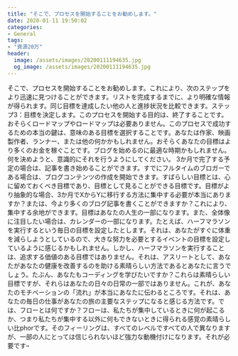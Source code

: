 ```yaml
---
title: "そこで、プロセスを開始することをお勧めします。"
date: 2020-01-11 19:50:02
categories:
- General
tags:
- "資源20万"
header:
  image: /assets/images/20200111194635.jpg
  og_image: /assets/images/20200111194635.jpg
---
```


そこで、プロセスを開始することをお勧めします。これにより、次のステップをより迅速に見つけることができます。リストを完成するまでに、より明確な情報が得られます。同じ目標を達成したい他の人と進捗状況を比較できます。ステップ3：目標を決定します。このプロセスを開始する目的は、終了することです。おそらくロードマップやロードマップは必要ありません。このプロセスで成功するための本当の鍵は、意味のある目標を選択することです。あなたは作家、映画製作者、ランナー、または他の何かかもしれません。おそらくあなたの目標はより多くのお金を稼ぐことです。ブログを始めるのに最適な時期かもしれません。何を決めようと、意識的にそれを行うようにしてください。 3か月で完了する予定の場合は、記事を書き始めることができます。すでにフルタイムのブロガーである場合は、ブログコンテンツの作成を開始できます。すばらしい目標とは、心に留めておくべき目標であり、目標として見ることができる目標です。目標がより抽象的な場合、3か月でXからYに移行する方法に集中する必要が本当にありますか？または、今より多くのブログ記事を書くことができますか？これにより、集中する余地ができます。目標はあなたの人生の一部になります。また、全体像に注目したい場合は、カレンダーの一部になります。たとえば、ハーフマラソンを実行するという毎日の目標を設定したとします。それは、あなたがすぐに体重を減らしようとしているので、大きな努力を必要とするイベントの目標を設定しているように感じるかもしれません。しかし、ハーフマラソンを実行することは、追求する価値のある目標ではありません。それは、アスリートとして、あなたがあなたの健康を改善するのを助ける素晴らしい方法であるとあなたに言うでしょう。たぶん、あなたもコーディングを学びたいですか？これらは素晴らしい目標ですが、それらはあなたの日々の日常の一部ではありません。これが、あなたのモチベーションの「流れ」が本当にあなたに伝わるところです。それは、あなたの毎日の仕事があなたの旅の主要なステップになると感じる方法です。では、フローとは何ですか？フローは、私たちが集中しているときに何が起こるか、つまり私たちが集中する以外に何もできないときに得られる感覚の素晴らしい比phorです。そのフィーリングは、すべてのレベルですべての人で異なりますが、一部の人にとっては信じられないほど強力な動機付けになります。それが必要です–
